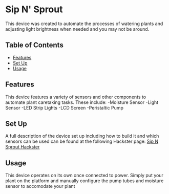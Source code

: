 # Sip N' Sprout

This device was created to automate the processes of watering plants and adjusting light brightness when needed and you may not be around.

## Table of Contents

- [Features](#features)
- [Set Up](#setup)
- [Usage](#usage)


## Features

This device features a variety of sensors and other components to automate plant caretaking tasks. These include:
-Moisture Sensor
-Light Sensor
-LED Strip Lights
-LCD Screen
-Peristaltic Pump

## Set Up
A full description of the device set up including how to build it and which sensors can be used can be found at the following Hackster page: [Sip N Sprout Hackster]([https://github.com/](https://www.hackster.io/511859/sip-n-sprout-automated-plant-device-cee9ff))


## Usage

This device operates on its own once connected to power. Simply put your plant on the platform and manually configure the pump tubes and moisture sensor to accomodate your plant



